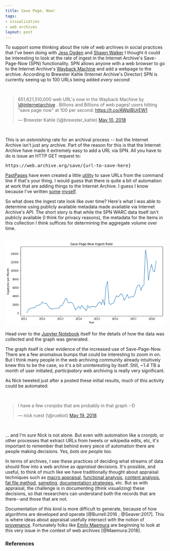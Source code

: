 ```yaml
---
title: Save Page, Now!
tags:
- visualization
- web archives
layout: post
---
```


To support some thinking about the role of web archives in social practices that
I've been doing with [Jess Ogden] and [Shawn Walker] I thought it could be
interesting to look at the rate of ingest in the Internet Archive's
Save-Page-Now (SPN) functionality. SPN allows anyone with a web browser to go to
the Internet Archive's [Wayback Machine] and add a webpage to the archive.
According to Brewster Kahle (Internet Archive's Director) SPN is currently
seeing up to 100 URLs being added *every second*:

<br>
<blockquote class="twitter-tweet" data-lang="en"><p lang="en" dir="ltr">651,621,510,000 web URL&#39;s now in the Wayback Machine by <a href="https://twitter.com/internetarchive?ref_src=twsrc%5Etfw">\@internetarchive</a> .   Billions and Billions of web pages!  users hitting &quot;save page now&quot; at 100 per second:  <a href="https://t.co/AWpIBUrEW1">https://t.co/AWpIBUrEW1</a></p>&mdash; Brewster Kahle (\@brewster_kahle) <a href="https://twitter.com/brewster_kahle/status/994380510011928578?ref_src=twsrc%5Etfw">May 10, 2018</a></blockquote>
<script async src="https://platform.twitter.com/widgets.js" charset="utf-8"></script>
<br>

This is an *astonishing* rate for an archival process -- but the Internet
Archive isn't just any archive. Part of the reason for this is that the Internet
Archive have made it extremely easy to add a URL via SPN. All you have to do is
issue an HTTP GET request to:

<pre>
https://web.archive.org/save/{url-to-save-here}
</pre>

[PastPages] have even created a little [utility] to save URLs from
the command line if that's your thing. I would guess that there is quite a bit
of automation at work that are adding things to the Internet Archive.
I guess I know because I've written [some] [myself].

So what does the ingest rate look like over time? Here's what I was able to
determine using publicly available metadata made available via Internet
Archive's API. The short story is that while the SPN WARC data itself isn't
publicly available (I think for privacy reasons), the metadata for the items in
this collection I think suffices for determining the aggregate volume over time.

<br>
<img class="img-responsive" src="/images/spn.png">
<br>

Head over to the [Jupyter Notebook] itself for the details of how the data was
collected and the graph was generated.

The graph itself is clear evidence of the increased use of Save-Page-Now. There
are a few anomalous bumps that could be interesting to zoom in on. But I think
many people in the web archiving community already intuitively knew this to be
the case, so it's a bit uninteresting by itself. Still, ~1.4 TB a month of user
initiated, *participatory* web archiving is really very significant.

As Nick tweeted just after a posted these initial results, much of this activity
could be automated:

<br>
<blockquote class="twitter-tweet" data-conversation="none" data-lang="en"><p lang="en" dir="ltr">I have a few cronjobs that are probably in that graph :-D</p>&mdash; nick ruest (\@ruebot) <a href="https://twitter.com/ruebot/status/997850677836746753?ref_src=twsrc%5Etfw">May 19, 2018</a></blockquote>
<br>

... and I'm *sure* Nick is not alone. But even with automation like a cronjob,
or other processes that extract URLs from tweets or wikipedia edits, etc, it's
important to remember that behind every piece of automation there are people
making decisions. Yes, *bots are people too*.

In terms of archives, I see these practices of deciding what streams of data
should flow into a web archive as *appraisal* decisions. It's possible, and
useful, to think of much like we have traditionally thought about appraisal
techniques such as [macro appraisal], [functional analysis], [content analysis],
[fat file method], [sampling], [documentation strategies], etc. But as with
appraisal, the challenge is in documenting (think visualizing) these decisions,
so that researchers can understand both the records that are there--and those
that are not.

Documentation of this kind is more difficult to generate, because of how
algorithms are developed and operate [@Burrell:2016 ; @Seaver:2017]. This is
where ideas about appraisal usefully intersect with the notion of [provenance].
Fortunately folks like [Emily Maemura] are beginning to look at this very issue
in the context of web archives [@Maemura:2018].

### References

[utility]: https://github.com/pastpages/savepagenow
[Wayback Machine]: https://web.archive.org/
[Jupyter Notebook]: https://github.com/edsu/spn/blob/master/Sizes.ipynb
[PastPages]: http://www.pastpages.org/
[some]: https://github.com/docnow/diffengine
[myself]: https://github.com/docnow/docnow
[macro appraisal]: https://www2.archivists.org/glossary/terms/m/macro-appraisal
[functional analysis]: https://www2.archivists.org/glossary/terms/f/functional-analysis
[content analysis]: https://www2.archivists.org/glossary/terms/c/content-analysis
[fat file method]: https://www2.archivists.org/glossary/terms/f/fat-file-method
[documentation strategies]: https://www2.archivists.org/glossary/terms/d/documentation-strategy
[sampling]: https://www2.archivists.org/glossary/terms/s/sampling
[Emily Maemura]: https://twitter.com/emilymaemura
[provenance]: https://www2.archivists.org/glossary/terms/p/provenance
[Jess Ogden]: https://archivingtheweb.me/
[Shawn Walker]: http://shawnw.io/
